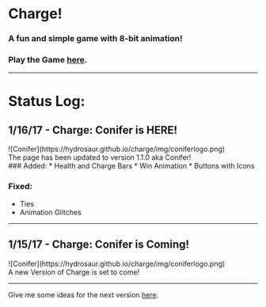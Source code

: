 # Charge!
### A fun and simple game with 8-bit animation!
### Play the Game <a href="hydrosaur.github.io/charge">here</a>.
<hr>
<h1>Status Log:</h1>
<h2>1/16/17 - Charge: Conifer is HERE!</h2>
![Conifer](https://hydrosaur.github.io/charge/img/coniferlogo.png)<br>
The page has been updated to version 1.1.0 aka Conifer!<br>
### Added:
* Health and Charge Bars
* Win Animation
* Buttons with Icons
<br>

### Fixed:

* Ties
* Animation Glitches
<hr>
<h2>1/15/17 - Charge: Conifer is Coming!</h2>
![Conifer](https://hydrosaur.github.io/charge/img/coniferlogo.png)<br>
A new Version of Charge is set to come!<br>
<hr>

Give me some ideas for the next version <a href="https://goo.gl/forms/0Pz9UwG1U5Qqce9A3">here</a>.
